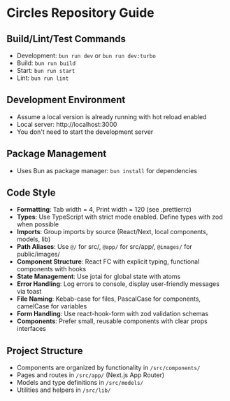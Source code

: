 # Circles Repository Guide

## Build/Lint/Test Commands
- Development: `bun run dev` or `bun run dev:turbo` 
- Build: `bun run build`
- Start: `bun run start`
- Lint: `bun run lint`

## Development Environment
- Assume a local version is already running with hot reload enabled
- Local server: http://localhost:3000
- You don't need to start the development server

## Package Management
- Uses Bun as package manager: `bun install` for dependencies

## Code Style
- **Formatting**: Tab width = 4, Print width = 120 (see .prettierrc)
- **Types**: Use TypeScript with strict mode enabled. Define types with zod when possible
- **Imports**: Group imports by source (React/Next, local components, models, lib)
- **Path Aliases**: Use `@/` for src/, `@app/` for src/app/, `@images/` for public/images/
- **Component Structure**: React FC with explicit typing, functional components with hooks
- **State Management**: Use jotai for global state with atoms
- **Error Handling**: Log errors to console, display user-friendly messages via toast
- **File Naming**: Kebab-case for files, PascalCase for components, camelCase for variables
- **Form Handling**: Use react-hook-form with zod validation schemas
- **Components**: Prefer small, reusable components with clear props interfaces

## Project Structure
- Components are organized by functionality in `/src/components/`
- Pages and routes in `/src/app/` (Next.js App Router)
- Models and type definitions in `/src/models/`
- Utilities and helpers in `/src/lib/`